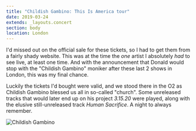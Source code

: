 ```yaml
---
title: "Childish Gambino: This Is America tour"
date: 2019-03-24
extends: _layouts.concert
section: body
location: London
---
```


I'd missed out on the official sale for these tickets, so I had to get them from a fairly shady website. This was at the
time the _one_ artist I absolutely _had_ to see live, at least one time. And with the announcement that Donald would
stop with the "Childish Gambino" moniker after these last 2 shows in London, this was my final chance. 

Luckily the tickets I'd bought were valid, and we stood there in the O2 as Childish Gambino blessed us all in so-called
"church". Some unreleased tracks that would later end up on his project _3.15.20_ were played, along with the elusive
still-unreleased track _Human Sacrifice_. A night to always remember.

![Childish Gambino](/assets/images/childish-gambino.jpg)
